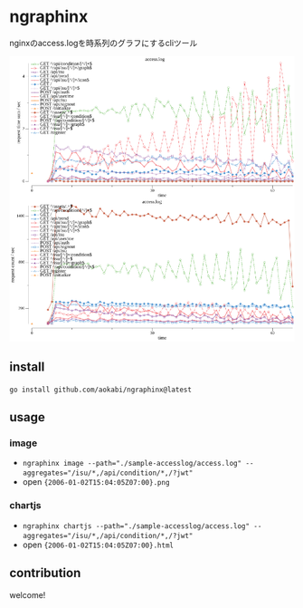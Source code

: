# ngraphinx
nginxのaccess.logを時系列のグラフにするcliツール


![](./docs/sample.png)

## install
`go install github.com/aokabi/ngraphinx@latest`

## usage
### image
- `ngraphinx image --path="./sample-accesslog/access.log" --aggregates="/isu/*,/api/condition/*,/?jwt"`
- open `{2006-01-02T15:04:05Z07:00}.png`

### chartjs
- `ngraphinx chartjs --path="./sample-accesslog/access.log" --aggregates="/isu/*,/api/condition/*,/?jwt"`
- open `{2006-01-02T15:04:05Z07:00}.html`


## contribution
welcome!
